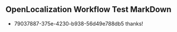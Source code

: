 ## OpenLocalization Workflow Test MarkDown
* 79037887-375e-4230-b938-56d49e788db5 thanks!

<!--HONumber=Aug16_HO3-->


